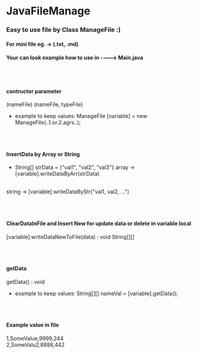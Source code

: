 # JavaFileManage
### Easy to use file by Class ManageFile :)
#### For mini file eg. -> (.txt, .md)
#### Your can look example how to use in ----> Main.java


<br><br>
#### contructor parameter
(nameFile)
(nameFile, typeFile)
- example to keep values:  ManageFile [variable] = new ManageFile(..1.or.2.agrs..);


<br><br>
#### InsertData by Array or String
- String[] strData = {"val1", "val2", "val3"}
array -> [variable].writeDataByArr(strData)
<br>
string -> [variable].writeDataByStr("val1, val2, ...")


<br><br>
#### ClearDataInFile and Insert New for update data or delete in variable local
[variable].writeDataNewToFile(data) : void String[][]


<br><br>
#### getData
getData() : void 
- example to keep values:  String[][] nameVal = [variable].getData();

<br><br>
#### Example value in file
1,SomeValue,9999,244<br>
2,SomeValu2,8888,442
